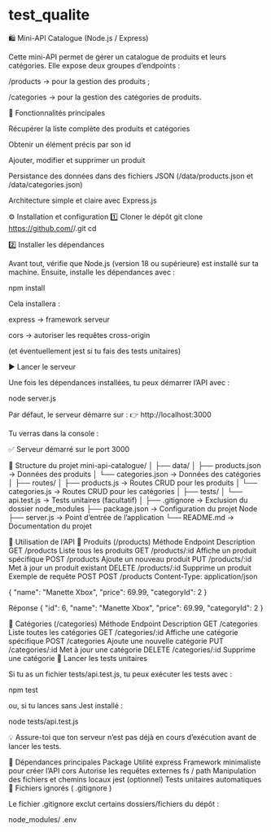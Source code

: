 # test_qualite

🛍️ Mini-API Catalogue (Node.js / Express)

Cette mini-API permet de gérer un catalogue de produits et leurs catégories.
Elle expose deux groupes d’endpoints :

/products → pour la gestion des produits ;

/categories → pour la gestion des catégories de produits.

🚀 Fonctionnalités principales

Récupérer la liste complète des produits et catégories

Obtenir un élément précis par son id

Ajouter, modifier et supprimer un produit

Persistance des données dans des fichiers JSON (/data/products.json et /data/categories.json)

Architecture simple et claire avec Express.js

⚙️ Installation et configuration
1️⃣ Cloner le dépôt
git clone https://github.com/<ton-nom-utilisateur>/<nom-du-repo>.git
cd <nom-du-repo>

2️⃣ Installer les dépendances

Avant tout, vérifie que Node.js (version 18 ou supérieure) est installé sur ta machine.
Ensuite, installe les dépendances avec :

npm install


Cela installera :

express → framework serveur

cors → autoriser les requêtes cross-origin

(et éventuellement jest si tu fais des tests unitaires)

▶️ Lancer le serveur

Une fois les dépendances installées, tu peux démarrer l’API avec :

node server.js


Par défaut, le serveur démarre sur :
👉 http://localhost:3000

Tu verras dans la console :

✅ Serveur démarré sur le port 3000

📁 Structure du projet
mini-api-catalogue/
│
├── data/
│   ├── products.json        → Données des produits
│   └── categories.json      → Données des catégories
│
├── routes/
│   ├── products.js          → Routes CRUD pour les produits
│   └── categories.js        → Routes CRUD pour les catégories
│
├── tests/
│   └── api.test.js          → Tests unitaires (facultatif)
│
├── .gitignore               → Exclusion du dossier node_modules
├── package.json             → Configuration du projet Node
├── server.js                → Point d’entrée de l’application
└── README.md                → Documentation du projet

🧩 Utilisation de l’API
🔹 Produits (/products)
Méthode	Endpoint	Description
GET	/products	Liste tous les produits
GET	/products/:id	Affiche un produit spécifique
POST	/products	Ajoute un nouveau produit
PUT	/products/:id	Met à jour un produit existant
DELETE	/products/:id	Supprime un produit
Exemple de requête POST
POST /products
Content-Type: application/json

{
  "name": "Manette Xbox",
  "price": 69.99,
  "categoryId": 2
}

Réponse
{
  "id": 6,
  "name": "Manette Xbox",
  "price": 69.99,
  "categoryId": 2
}

🔹 Catégories (/categories)
Méthode	Endpoint	Description
GET	/categories	Liste toutes les catégories
GET	/categories/:id	Affiche une catégorie spécifique
POST	/categories	Ajoute une nouvelle catégorie
PUT	/categories/:id	Met à jour une catégorie
DELETE	/categories/:id	Supprime une catégorie
🧪 Lancer les tests unitaires

Si tu as un fichier tests/api.test.js, tu peux exécuter les tests avec :

npm test


ou, si tu lances sans Jest installé :

node tests/api.test.js


💡 Assure-toi que ton serveur n’est pas déjà en cours d’exécution avant de lancer les tests.

🔧 Dépendances principales
Package	Utilité
express	Framework minimaliste pour créer l’API
cors	Autorise les requêtes externes
fs / path	Manipulation des fichiers et chemins locaux
jest (optionnel)	Tests unitaires automatiques
🚫 Fichiers ignorés ( .gitignore )

Le fichier .gitignore exclut certains dossiers/fichiers du dépôt :

node_modules/
.env
